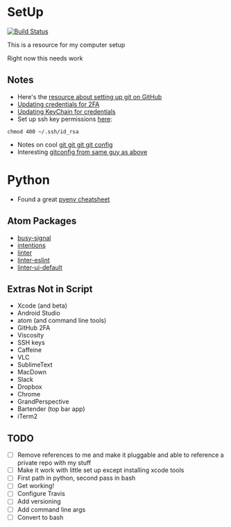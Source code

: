 # SetUp
[![Build Status](https://travis-ci.org/jzucker2/SetUp.svg?branch=master)](https://travis-ci.org/jzucker2/SetUp)

This is a resource for my computer setup

Right now this needs work

## Notes

* Here's the [resource about setting up git on GitHub](https://help.github.com/articles/caching-your-github-password-in-git/)
* [Updating credentials for 2FA](https://help.github.com/articles/creating-a-personal-access-token-for-the-command-line/)
* [Updating KeyChain for credentials](https://help.github.com/articles/updating-credentials-from-the-osx-keychain/)
* Set up ssh key permissions [here](https://stackoverflow.com/questions/9270734/ssh-permissions-are-too-open-error):
```
chmod 400 ~/.ssh/id_rsa
```
* Notes on cool [git git git git config](http://caiustheory.com/git-git-git-git-git/)
* Interesting [gitconfig from same guy as above](https://github.com/caius/zshrc/blob/master/dotfiles/gitconfig#L7)

# Python

* Found a great [pyenv cheatsheet](https://github.com/malexer/cheatsheets/blob/master/pyenv.md)

## Atom Packages

* [busy-signal](https://atom.io/packages/busy-signal)
* [intentions](https://atom.io/packages/intentions)
* [linter](https://atom.io/packages/linter)
* [linter-eslint](https://atom.io/packages/linter-eslint)
* [linter-ui-default](https://atom.io/packages/linter-ui-default)

## Extras Not in Script

* Xcode (and beta)
* Android Studio
* atom (and command line tools)
* GitHub 2FA
* Viscosity
* SSH keys
* Caffeine
* VLC
* SublimeText
* MacDown
* Slack
* Dropbox
* Chrome
* GrandPerspective
* Bartender (top bar app)
* iTerm2



## TODO

- [ ] Remove references to me and make it pluggable and able to reference a private repo with my stuff
- [ ] Make it work with little set up except installing xcode tools
- [ ] First path in python, second pass in bash
- [ ] Get working!
- [ ] Configure Travis
- [ ] Add versioning
- [ ] Add command line args
- [ ] Convert to bash
